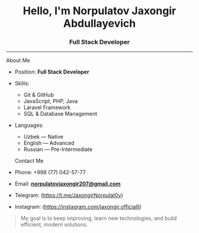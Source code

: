 <h1 align="center">Hello, I'm Norpulatov Jaxongir Abdullayevich</h1>
<h3 align="center">Full Stack Developer</h3>

---

About Me

- Position: **Full Stack Developer**
  
- Skills:
  - Git & GitHub
  - JavaScript, PHP, Java
  - Laravel Framework
  - SQL & Database Management

- Languages:
  - Uzbek — Native
  - English — Advanced
  - Russian — Pre-Intermediate

  Contact Me
-  Phone: +998 (77) 042-57-77
-  Email: **norpulatovjaxongir207@gmail.com**
-  Telegram: (https://t.me/JaxongirNorpulat0v)
-  Instagram: (https://instagram.com/jaxongir.officialll)

>  My goal is to keep improving, learn new technologies, and build efficient, modern solutions.

